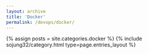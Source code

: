 ```yaml
---
layout: archive
title: 'Docker'
permalink: /devops/docker/
---
```


{% assign posts = site.categories.docker %}
{% include sojung32/category.html type=page.entries_layout %} 
